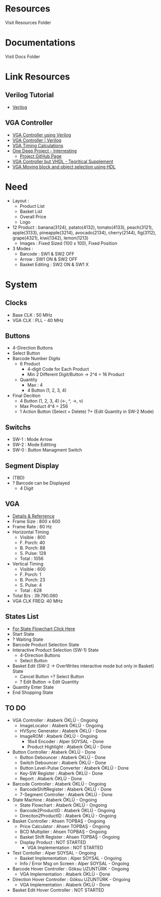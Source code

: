 # Resources
Visit Resources Folder

# Documentations
Visit Docs Folder

# Link Resources

## Verilog Tutorial
* [Verilog](https://zipcpu.com/tutorial/)

## VGA Controller
* [VGA Controller using Verilog](https://ktln2.org/2018/01/23/implementing-vga-in-verilog/)
* [VGA Controller | Verilog](https://numato.com/kb/simple-vga-design-example-for-telesto/)
* [VGA Timing Calculations](http://tinyvga.com/vga-timing)
* [One Deep Project - Interresting](https://projectf.io/posts/fpga-graphics/)
	* [Project GitHub Page](https://github.com/projf/projf-explore/tree/master/lib)
* [VGA Controller but VHDL - Teoritical Supplement](https://bertantaskin.com/fpga-ile-vga-monitor-kontrolu/)
* [VGA Moving block and object selection using HDL](https://www.youtube.com/watch?v=WK5FT5RD1sU)

# Need
+	Layout		:
	+	Product List
	+	Basket List
	+	Overall Price
	+ 	Logo
+	12	Product : banana(3124), patato(4132), tomato(4133), peach(3121), apple(3133), pineapple(3214), avocado(2134), cherry(2144), fig(3112), grape(4321), kiwi(1342), lemon(1213)
	+	Images	: Fixed Sized (100 x 100), Fixed Position
+	3 Modes		:
	+	Barcode : SW1 & SW2 OFF
	+	Arrow   : SW1 ON & SW2 OFF
	+	Basket Editing : SW2 ON & SW1 X

# System

## Clocks
+	Base CLK 	: 50 MHz
+	VGA CLK		: PLL - 40 MHz

## Buttons
+	4-Direction Buttons
+	Select Button
+ 	Barcode Number Digits
	+	6 Product
		+	4-digit Code for Each Product
		+	Min 2 Different Digit/Button -> 2^4 = 16 Product
	+	Quantity
		+ 	Max	: 4
		+	4 Button (1, 2, 3, 4)
+	Final Decition
	+ 	4 Button (1, 2, 3, 4) (<-, ^, ->, v)
	+	Max Product 4^4 = 256
	+	1 Action Button (Select = Delete) ?+ (Edit Quantity in SW-2 Mode)

## Switchs
+	SW-1		: Mode Arrow
+	SW-2		: Mode Editting
+	SW-0 		: Button Managment Switch

## Segment Display
+ 	(TBD)
+	? Barcode can be Displayed
	+	 4 Digit 

## VGA
+	[Details & Referrence](http://tinyvga.com/vga-timing/800x600@60Hz)
+	Frame Size 	: 800 x 600
+	Frame Rate	: 60 Hz
+	Horizontal Timing
	+	Visible : 800
	+ 	F. Porch: 40
	+	B. Porch: 88
	+ 	S. Pulse: 128
	+	Total 	: 1056
+	Vertical Timing
	+	Visible : 600
	+ 	F. Porch: 1
	+	B. Porch: 23
	+ 	S. Pulse: 4
	+	Total 	: 628
+	Total B/s	: 39.790.080
+	VGA CLK FREQ: 40 MHz

## States List
+	[For State Flowchart Click Here](https://github.com/AtaberkOKLU/SaleTerminal/blob/main/Docs/StateFlowchart/StateFlowchart.pdf)
+	Start State
+	? Waiting State
+	Barcode Product Selection State
+	Interactive Product Selection (SW-1) State
	+	4-Direction Buttons
	+	Select Button
+	Basket Edit (SW-2 -> OverWrites interactive mode but only in Basket) State
	+	Cancel Button =? Select Button
	+ ?	Edit Button -> Edit Quantity
+	Quantity Enter State
+	End Shopping State

## TO DO
+	VGA Controller                      : Ataberk ÖKLÜ 	 - Ongoing
	+	ImageLocator                    : Ataberk ÖKLÜ 	 - Ongoing
	+	HVSync Generator                : Ataberk ÖKLÜ 	 - Done
	+	ImageROM                        : Ataberk ÖKLÜ 	 - Ongoing
		+	16x4 Encoder                : Alper SOYSAL 	 - Done
		+	Product Highlight			: Ataberk ÖKLÜ 	 - Done
+	Button Controller                   : Ataberk ÖKLÜ 	 - Done
	+	Button Debouncer                : Ataberk ÖKLÜ 	 - Done
	+	Switch Debouncer				: Ataberk ÖKLÜ 	 - Done
	+	Button Level-Pulse Converter    : Ataberk ÖKLÜ 	 - Done
	+	Key-SW Register                 : Ataberk ÖKLÜ 	 - Done
	+	Report							: Ataberk ÖKLÜ 	 - Done
+ 	Barcode Controller                  : Ataberk ÖKLÜ 	 - Ongoing
	+	BarcodeShiftRegister            : Ataberk ÖKLÜ 	 - Done
	+	7-Segment Controller            : Ataberk ÖKLÜ 	 - Done
+	State Machine                       : Ataberk ÖKLÜ 	 - Ongoing
	+	State Flowchart                 : Ataberk ÖKLÜ 	 - Ongoing
	+	Barcode2ProductID               : Ataberk ÖKLÜ 	 - Ongoing
	+	Direciton2ProductID	            : Ataberk ÖKLÜ 	 - Ongoing
+	Basket Controller		    		: Ahsen TOPBAŞ 	 - Ongoing
	+	Price Calculator 				: Ahsen TOPBAŞ 	 - Ongoing
	+	BCD Multiplier 					: Ahsen TOPBAŞ 	 - Ongoing
	+	Basket Shift Register 			: Ahsen TOPBAŞ 	 - Ongoing
	+	Display Product 				: NOT STARTED
		+	VGA Implementation			: NOT STARTED
+	Text Contoller						: Alper SOYSAL 	 - Ongoing             
	+	Basket Implementation			: Alper SOYSAL 	 - Ongoing   
	+	Info / Error Msg on Screen		: Alper SOYSAL 	 - Ongoing   
+	Barcode Hover Controller			: Göksu UZUNTÜRK - Ongoing
	+	VGA Implementation				: Ataberk ÖKLÜ 	 - Done
+	Direction Hover Controller			: Göksu UZUNTÜRK - Ongoing
	+	VGA Implementation				: Ataberk ÖKLÜ 	 - Done
+	Basket Edit Hover Controller 		: NOT STARTED






	

